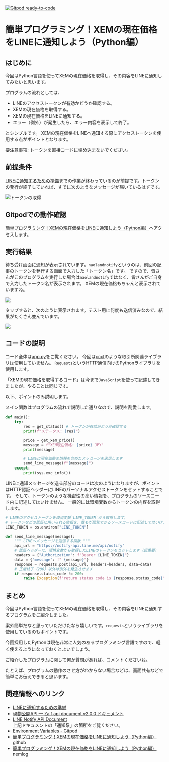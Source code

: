 [![Gitpod ready-to-code](https://img.shields.io/badge/Gitpod-ready--to--code-blue?logo=gitpod)](https://gitpod.io/#https://github.com/naoland/nemlog-53456)

# 簡単プログラミング！XEMの現在価格をLINEに通知しよう（Python編）

## はじめに

今回はPython言語を使ってXEMの現在価格を取得し、その内容をLINEに通知してみたいと思います。


プログラムの流れとしては、

- LINEのアクセストークンが有効かどうか確認する。
- XEMの現在価格を取得する。
- XEMの現在価格をLINEに通知する。
- エラー（例外）が発生したら、エラー内容を表示して終了。

とシンプルです。
XEMの現在価格をLINEへ通知する際にアクセストークンを使用する点がポイントとなります。

要注意事項: トークンを直接コードに埋め込まないでください。

## 前提条件

[LINEに通知するための準備](#links)までの作業が終わっているのが前提です。トークンの発行が終了していれば、すでに次のようなメッセージが届いているはずです。


![トークンの取得](./images/reg-complete.png)


## Gitpodでの動作確認

[簡単プログラミング！XEMの現在価格をLINEに通知しよう（Python編）](https://github.com/naoland/nemlog-53456)へアクセスします。



## 実行結果

待ち受け画面に通知が表示されています。`naolandnotify`というのは、前回の記事のトークンを発行する画面で入力した「トークン名」です。
ですので、皆さんがこのプログラムを実行した場合は`naolandnotify`ではなく、皆さんがご自身で入力したトークン名が表示されます。
XEMの現在価格もちゃんと表示されていますね。


![](./images/notif1.png)

タップすると、次のように表示されます。テスト用に何度も送信済みなので、結果がたくさん並んでいます。


![](./images/notif2.png)


## コードの説明

コード全体は[app.py](./app.py)をご覧ください。
今回は[ccxt](https://github.com/ccxt/ccxt)のような取引所関連ライブラリは使用していません。
`Requests`というHTTP通信向けのPythonライブラリを使用します。

「XEMの現在価格を取得するコード」は今まで`JavaScript`を使って記述してきましたが、やることは同じです。

以下、ポイントのみ説明します。

メイン関数はプログラムの流れで説明した通りなので、説明を割愛します。

```python
def main():
    try:
        res = get_status() # トークンが有効かどうか確認する
        print(f"ステータス: {res}")

        price = get_xem_price()
        message = f"XEM現在価格: {price} JPY"
        print(message)

        # LINEに現在価格の情報を含めたメッセージを送信します
        send_line_message(f"{message}")
    except:
        print(sys.exc_info())
```

LINEに通知メッセージを送る部分のコードは次のようになりますが、ポイントはHTTP認証ヘッダーにLINEのパーソナルアクセストークンをセットすることです。
そして、トークンのような機密性の高い情報を、プログラムのソースコード内に記述してはいけません。
一般的には環境変数からトークンの内容を取得します。


```python
# LINEのアクセストークンを環境変数`LINE_TOKEN`から取得します。
# トークンなどの認証に用いられる情報を、誰もが閲覧できるソースコードに記述してはいけません。
LINE_TOKEN = os.environ["LINE_TOKEN"]

def send_line_message(message):
    """ LINEへメッセージを送信する関数 """
    api_url = "https://notify-api.line.me/api/notify"
    # 認証ヘッダーに、環境変数から取得したLINEのトークンをセットします（超重要）
    headers = {"Authorization": f"Bearer {LINE_TOKEN}"}
    data = {"message": f" {message}"}
    response = requests.post(api_url, headers=headers, data=data)
    # 正常終了（200）以外は例外を発生させます
    if response.status_code != 200:
        raise Exception(f"return status code is {response.status_code}")
```


## まとめ


今回はPython言語を使ってXEMの現在価格を取得し、その内容をLINEに通知するプログラムをご紹介しました。

案外簡単だなと思っていただけたなら嬉しいです。`requests`というライブラリを使用しているのもポイントです。

今回採用したPythonは現在非常に人気のあるプログラミング言語ですので、軽く使えるようになっておくとよいでしょう。

ご紹介したプログラムに関して何か質問があれば、コメントくださいね。

たとえば、プログラムの動作のさせ方がわからない場合などは、画面共有などで簡単にお伝えできると思います。


## 関連情報へのリンク
<a id="links"></a>

- [LINEに通知するための準備](https://nemlog.nem.social/blog/53471)
- [現物公開API — Zaif api document v2.0.0 ドキュメント](https://zaif-api-document.readthedocs.io/ja/latest/PublicAPI.html)
- [LINE Notify API Document](https://notify-bot.line.me/doc/ja/)  
上記ドキュメントの「通知系」の箇所をご覧ください。
- [Environment Variables - Gitpod](https://www.gitpod.io/docs/environment-variables/#using-the-command-line-code-classlanguage-textgp-envcode)
- [簡単プログラミング！XEMの現在価格をLINEに通知しよう（Python編）](https://github.com/naoland/nemlog-53456) github
- [簡単プログラミング！XEMの現在価格をLINEに通知しよう（Python編）](https://nemlog.nem.social/blog/53471) nemlog
